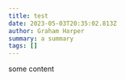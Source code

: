 ```yaml
---
title: test
date: 2023-05-03T20:35:02.813Z
author: Graham Harper
summary: a summary
tags: []
---
```

some content